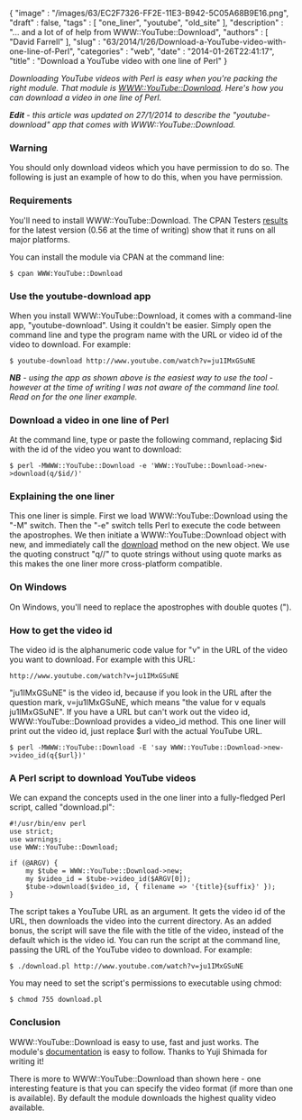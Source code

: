 {
   "image" : "/images/63/EC2F7326-FF2E-11E3-B942-5C05A68B9E16.png",
   "draft" : false,
   "tags" : [
      "one_liner",
      "youtube",
      "old_site"
   ],
   "description" : "... and a lot of of help from WWW::YouTube::Download",
   "authors" : [
      "David Farrell"
   ],
   "slug" : "63/2014/1/26/Download-a-YouTube-video-with-one-line-of-Perl",
   "categories" : "web",
   "date" : "2014-01-26T22:41:17",
   "title" : "Download a YouTube video with one line of Perl"
}


*Downloading YouTube videos with Perl is easy when you're packing the right module. That module is [WWW::YouTube::Download](https://metacpan.org/pod/WWW::YouTube::Download). Here's how you can download a video in one line of Perl.*

***Edit** - this article was updated on 27/1/2014 to describe the "youtube-download" app that comes with WWW::YouTube::Download.*

### Warning

You should only download videos which you have permission to do so. The following is just an example of how to do this, when you have permission.

### Requirements

You'll need to install WWW::YouTube::Download. The CPAN Testers [results](http://matrix.cpantesters.org/?dist=WWW-YouTube-Download+0.56) for the latest version (0.56 at the time of writing) show that it runs on all major platforms.

You can install the module via CPAN at the command line:

``` prettyprint
$ cpan WWW:YouTube::Download
```

### Use the youtube-download app

When you install WWW::YouTube::Download, it comes with a command-line app, "youtube-download". Using it couldn't be easier. Simply open the command line and type the program name with the URL or video id of the video to download. For example:

``` prettyprint
$ youtube-download http://www.youtube.com/watch?v=ju1IMxGSuNE
```

***NB** - using the app as shown above is the easiest way to use the tool - however at the time of writing I was not aware of the command line tool. Read on for the one liner example.*

### Download a video in one line of Perl

At the command line, type or paste the following command, replacing $id with the id of the video you want to download:

``` prettyprint
$ perl -MWWW::YouTube::Download -e 'WWW::YouTube::Download->new->download(q/$id/)'
```

### Explaining the one liner

This one liner is simple. First we load WWW::YouTube::Download using the "-M" switch. Then the "-e" switch tells Perl to execute the code between the apostrophes. We then initiate a WWW::YouTube::Download object with new, and immediately call the [download](https://metacpan.org/pod/WWW::YouTube::Download#download-video_id-args) method on the new object. We use the quoting construct "q//" to quote strings without using quote marks as this makes the one liner more cross-platform compatible.

### On Windows

On Windows, you'll need to replace the apostrophes with double quotes (").

### How to get the video id

The video id is the alphanumeric code value for "v" in the URL of the video you want to download. For example with this URL:

``` prettyprint
http://www.youtube.com/watch?v=ju1IMxGSuNE
```

"ju1IMxGSuNE" is the video id, because if you look in the URL after the question mark, v=ju1IMxGSuNE, which means "the value for v equals ju1IMxGSuNE". If you have a URL but can't work out the video id, WWW::YouTube::Download provides a video\_id method. This one liner will print out the video id, just replace $url with the actual YouTube URL.

``` prettyprint
$ perl -MWWW::YouTube::Download -E 'say WWW::YouTube::Download->new->video_id(q{$url})'
```

### A Perl script to download YouTube videos

We can expand the concepts used in the one liner into a fully-fledged Perl script, called "download.pl":

``` prettyprint
#!/usr/bin/env perl
use strict;
use warnings;
use WWW::YouTube::Download;

if (@ARGV) {
    my $tube = WWW::YouTube::Download->new;
    my $video_id = $tube->video_id($ARGV[0]);
    $tube->download($video_id, { filename => '{title}{suffix}' }); 
}
```

The script takes a YouTube URL as an argument. It gets the video id of the URL, then downloads the video into the current directory. As an added bonus, the script will save the file with the title of the video, instead of the default which is the video id. You can run the script at the command line, passing the URL of the YouTube video to download. For example:

``` prettyprint
$ ./download.pl http://www.youtube.com/watch?v=ju1IMxGSuNE
```

You may need to set the script's permissions to executable using chmod:

``` prettyprint
$ chmod 755 download.pl
```

### Conclusion

WWW::YouTube::Download is easy to use, fast and just works. The module's [documentation](https://metacpan.org/pod/WWW::YouTube::Download) is easy to follow. Thanks to Yuji Shimada for writing it!

There is more to WWW::YouTube::Download than shown here - one interesting feature is that you can specify the video format (if more than one is available). By default the module downloads the highest quality video available.
